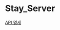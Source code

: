 # Stay_Server

[API 명세](http://ec2-3-36-132-49.ap-northeast-2.compute.amazonaws.com:8080/docs/index.html)
